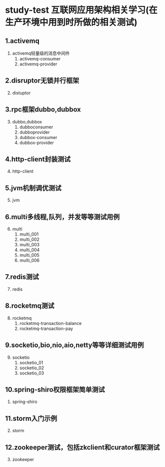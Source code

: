 # study-test 互联网应用架构相关学习(在生产环境中用到时所做的相关测试)
## 1.activemq
1. activemq轻量级的消息中间件
   1. activemq-consumer
   2. activemq-provider
## 2.disruptor无锁并行框架
2. distuptor
## 3.rpc框架dubbo,dubbox
3. dubbo,dubbox
   1. dubboconsumer
   2. dubboprovider
   3. dubbox-consumer
   4. dubbox-provider
## 4.http-client封装测试
4. http-client
## 5.jvm机制调优测试
5. jvm
## 6.multi多线程,队列，并发等等测试用例
6. multi
   1. multi_001
   2. multi_002
   3. multi_003
   4. multi_004
   5. multi_005
   6. multi_006
## 7.redis测试
7. redis
## 8.rocketmq测试
8. rocketmq
   1. rocketmq-transaction-balance
   2. rocketmq-transaction-pay
## 9.socketio,bio,nio,aio,netty等等详细测试用例
9. socketio
   1. socketio_01
   2. socketio_02
   3. socketio_03
## 10.spring-shiro权限框架简单测试
1. spring-shiro
## 11.storm入门示例
2. storm
## 12.zookeeper测试，包括zkclient和curator框架测试
3. zookeeper
